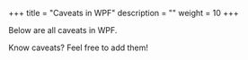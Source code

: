+++
title = "Caveats in WPF" 
description = ""
weight = 10
+++

Below are all caveats in WPF.

Know caveats? Feel free to add them!

